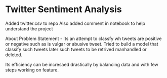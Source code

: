 # Twitter Sentiment Analysis
Added twitter.csv to repo
Also added comment in notebook to help understand the project

About Problem Statement - 
Its an attempt to classfy wh tweets are positive or negative such as is vulgar or abusive tweet.
Tried to build a model that classify such tweets later such tweets to be retrived manhandled or deleted.

Its efficiency can be incresaed drastically by balancing data and with few steps working on feature.
